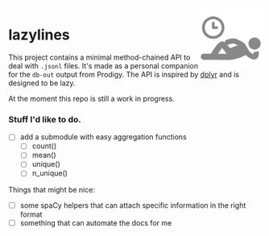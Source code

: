 <img src="icon.png" width="125" height="125" align="right" />

# lazylines 

This project contains a minimal method-chained API to deal with `.jsonl` files. 
It's made as a personal companion for the `db-out` output from Prodigy. The API
is inspired by [dplyr](https://dplyr.tidyverse.org/) and is designed to be lazy.

At the moment this repo is still a work in progress. 

### Stuff I'd like to do. 

- [ ] add a submodule with easy aggregation functions
  - [ ] count()
  - [ ] mean() 
  - [ ] unique()
  - [ ] n_unique()

Things that might be nice:

- [ ] some spaCy helpers that can attach specific information in the right format
- [ ] something that can automate the docs for me
